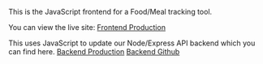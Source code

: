 This is the JavaScript frontend for a Food/Meal tracking tool.

You can view the live site: [Frontend Production](https://rongxanh88.github.io/quantified-self/)

This uses JavaScript to update our Node/Express API backend which you can find here.
[Backend Production](https://qs-bc-node-api.herokuapp.com/)
[Backend Github](https://github.com/rongxanh88/qs-node-api)
